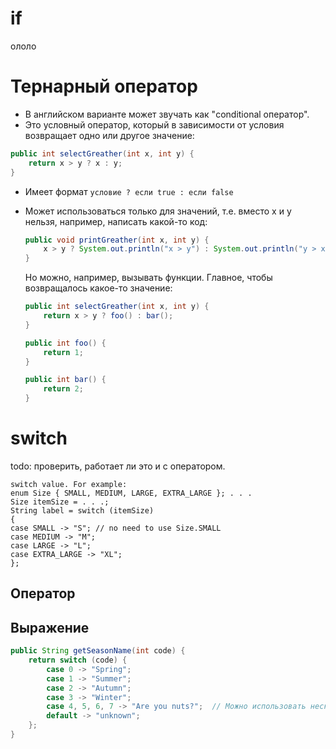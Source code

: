 

# if

ололо



# Тернарный оператор

* В английском варианте может звучать как "conditional оператор". 
* Это условный оператор, который в зависимости от условия возвращает одно или другое значение:

```java
public int selectGreather(int x, int y) {
    return x > y ? x : y;
}
```

* Имеет формат `условие ? если true : если false`

* Может использоваться только для значений, т.е. вместо x и y нельзя, например, написать какой-то код:

  ```java
  public void printGreather(int x, int y) {
      x > y ? System.out.println("x > y") : System.out.println("y > x");  // Ошибка! Not a statement
  }
  ```

  Но можно, например, вызывать функции. Главное, чтобы возвращалось какое-то значение:

  ```java
  public int selectGreather(int x, int y) {
      return x > y ? foo() : bar();
  }
  
  public int foo() {
      return 1;
  }
  
  public int bar() {
      return 2;
  }
  ```

  







# switch

todo: проверить, работает ли это и с оператором.

```
switch value. For example:
enum Size { SMALL, MEDIUM, LARGE, EXTRA_LARGE }; . . .
Size itemSize = . . .;
String label = switch (itemSize)
{
case SMALL -> "S"; // no need to use Size.SMALL
case MEDIUM -> "M";
case LARGE -> "L";
case EXTRA_LARGE -> "XL";
};
```



## Оператор



## Выражение



```java
public String getSeasonName(int code) {
    return switch (code) {
        case 0 -> "Spring";
        case 1 -> "Summer";
        case 2 -> "Autumn";
        case 3 -> "Winter";
        case 4, 5, 6, 7 -> "Are you nuts?";  // Можно использовать несколько значений разом
        default -> "unknown";
    };
}
```


